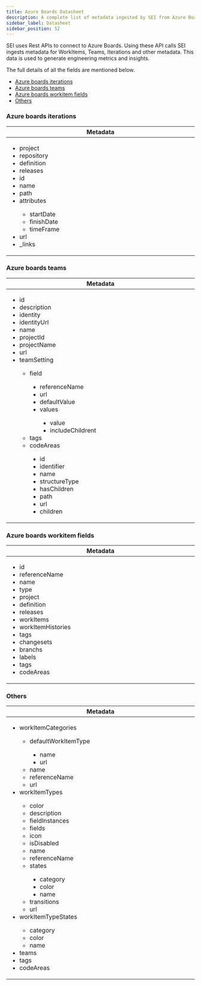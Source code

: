 ```yaml
---
title: Azure Boards Datasheet
description: A complete list of metadata ingested by SEI from Azure Boards
sidebar_label: Datasheet
sidebar_position: 52
---
```


SEI uses Rest APIs to connect to Azure Boards. Using these API calls SEI ingests metadata for WorkItems, Teams, Iterations and other metadata. This data is used to generate engineering metrics and insights.

The full details of all the fields are mentioned below.

- [Azure boards iterations](#azure-boards-iterations)
- [Azure boards teams](#azure-boards-teams)
- [Azure boards workitem fields](#azure-boards-workitem-fields)
- [Others](#others)

### Azure boards iterations

<table>
  <thead>
    <tr>
      <th width="1000px">Metadata</th>
    </tr>
  </thead>
  <tbody>
    <tr>
      <td width="1000px">
        <ul>
          <li>project</li>
          <li>repository</li>
          <li>definition</li>
          <li>releases</li>
          <li>id</li>
          <li>name</li>
          <li>path</li>
          <li>attributes</li>
            <ul>
              <li>startDate</li>
              <li>finishDate</li>
              <li>timeFrame</li>
            </ul>
          <li>url</li>
          <li>_links</li>
        </ul>
      </td>
    </tr>
  </tbody>
</table>

### Azure boards teams

<table>
  <thead>
    <tr>
      <th width="1000px">Metadata</th>
    </tr>
  </thead>
  <tbody>
    <tr>
      <td width="1000px">
        <ul>
          <li>id</li>
          <li>description</li>
          <li>identity</li>
          <li>identityUrl</li>
          <li>name</li>
          <li>projectId</li>
          <li>projectName</li>
          <li>url</li>
          <li>teamSetting</li>
            <ul>
              <li>field</li>
                <ul>
                    <li>referenceName</li>
                    <li>url</li>
                    <li>defaultValue</li>
                    <li>values</li>
                        <ul>
                            <li>value</li>
                            <li>includeChildrent</li>
                        </ul>
                </ul>
              <li>tags</li>
              <li>codeAreas</li>
                <ul>
                    <li>id</li>
                    <li>identifier</li>
                    <li>name</li>
                    <li>structureType</li>
                    <li>hasChildren</li>
                    <li>path</li>
                    <li>url</li>
                    <li>children</li>
                </ul>
            </ul>
        </ul>
      </td>
    </tr>
  </tbody>
</table>

### Azure boards workitem fields

<table>
  <thead>
    <tr>
      <th width="1000px">Metadata</th>
    </tr>
  </thead>
  <tbody>
    <tr>
      <td width="1000px">
        <ul>
          <li>id</li>
          <li>referenceName</li>
          <li>name</li>
          <li>type</li>
          <li>project</li>
          <li>definition</li>
          <li>releases</li>
          <li>workItems</li>
          <li>workItemHistories</li>
          <li>tags</li>
          <li>changesets</li>
          <li>branchs</li>
          <li>labels</li>
          <li>tags</li>
          <li>codeAreas</li>
        </ul>
      </td>
    </tr>
  </tbody>
</table>

### Others

<table>
  <thead>
    <tr>
      <th width="1000px">Metadata</th>
    </tr>
  </thead>
  <tbody>
    <tr>
      <td width="1000px">
        <ul>
          <li>workItemCategories</li>
            <ul>
                <li>defaultWorkItemType</li>
                    <ul>
                        <li>name</li>
                        <li>url</li>
                    </ul>
                <li>name</li>
                <li>referenceName</li>
                <li>url</li>
            </ul>
          <li>workItemTypes</li>
            <ul>
                <li>color</li>
                <li>description</li>
                <li>fieldInstances</li>
                <li>fields</li>
                <li>icon</li>
                <li>isDisabled</li>
                <li>name</li>
                <li>referenceName</li>
                <li>states</li>
                    <ul>
                        <li>category</li>
                        <li>color</li>
                        <li>name</li>
                    </ul>
                <li>transitions</li>
                <li>url</li>
            </ul>
          <li>workItemTypeStates</li>
            <ul>
                <li>category</li>
                <li>color</li>
                <li>name</li>
            </ul>
          <li>teams</li>
          <li>tags</li>
          <li>codeAreas</li>
        </ul>
      </td>
    </tr>
  </tbody>
</table>
